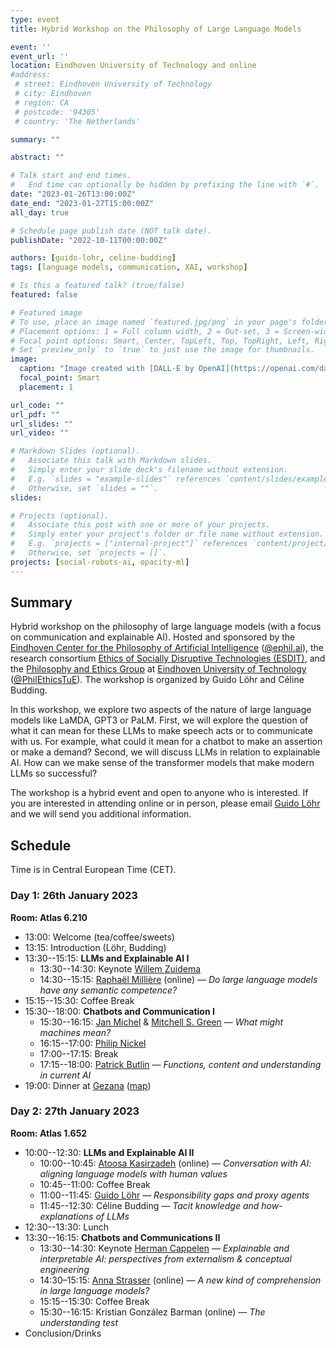 ```yaml
---
type: event
title: Hybrid Workshop on the Philosophy of Large Language Models

event: ''
event_url: ''
location: Eindhoven University of Technology and online
#address:
 # street: Eindhoven University of Technology
 # city: Eindhoven
 # region: CA
 # postcode: '94305'
 # country: 'The Netherlands'

summary: ""

abstract: ""

# Talk start and end times.
#   End time can optionally be hidden by prefixing the line with `#`.
date: "2023-01-26T13:00:00Z"
date_end: "2023-01-27T15:00:00Z"
all_day: true

# Schedule page publish date (NOT talk date).
publishDate: "2022-10-11T00:00:00Z"

authors: [guido-lohr, celine-budding]
tags: [language models, communication, XAI, workshop]

# Is this a featured talk? (true/false)
featured: false

# Featured image
# To use, place an image named `featured.jpg/png` in your page's folder.
# Placement options: 1 = Full column width, 2 = Out-set, 3 = Screen-width
# Focal point options: Smart, Center, TopLeft, Top, TopRight, Left, Right, BottomLeft, Bottom, BottomRight
# Set `preview_only` to `true` to just use the image for thumbnails.
image:
  caption: "Image created with [DALL·E by OpenAI](https://openai.com/dall-e-2/) (prompt: philosophers at a conference on large language models, digital art)"
  focal_point: Smart
  placement: 1

url_code: ""
url_pdf: ""
url_slides: ""
url_video: ""

# Markdown Slides (optional).
#   Associate this talk with Markdown slides.
#   Simply enter your slide deck's filename without extension.
#   E.g. `slides = "example-slides"` references `content/slides/example-slides.md`.
#   Otherwise, set `slides = ""`.
slides:

# Projects (optional).
#   Associate this post with one or more of your projects.
#   Simply enter your project's folder or file name without extension.
#   E.g. `projects = ["internal-project"]` references `content/project/deep-learning/index.md`.
#   Otherwise, set `projects = []`.
projects: [social-robots-ai, opacity-ml]
---
```


## Summary

Hybrid workshop on the philosophy of large language models (with a focus on communication and explainable AI). Hosted and sponsored by the [Eindhoven Center for the Philosophy of Artificial Intelligence](https://ephil.ai) ([@ephil.ai](https://twitter.com/ephil_ai)), the research consortium [Ethics of Socially Disruptive Technologies (ESDIT)](https://www.esdit.nl), and the [Philosophy and Ethics Group](https://research.tue.nl/en/organisations/philosophy-ethics) at [Eindhoven University of Technology](https://www.tue.nl/en/) ([@PhilEthicsTuE](https://twitter.com/PhilEthicsTUe)). The workshop is organized by Guido Löhr and Céline Budding.

In this workshop, we explore two aspects of the nature of large language models like LaMDA, GPT3 or PaLM. First, we will explore the question of what it can mean for these LLMs to make speech acts or to communicate with us. For example, what could it mean for a chatbot to make an assertion or make a demand? Second, we will discuss LLMs in relation to explainable AI. How can we make sense of the transformer models that make modern LLMs so successful?

The workshop is a hybrid event and open to anyone who is interested. If you are interested in attending online or in person, please email [Guido Löhr](mailto:g.lohr@tue.nl) and we will send you additional information.


## Schedule

Time is in Central European Time (CET).

### Day 1: 26th January 2023

**Room: Atlas 6.210**

- 13:00: Welcome (tea/coffee/sweets)
- 13:15: Introduction (Löhr, Budding)
- 13:30--15:15: **LLMs and Explainable AI I**
  - 13:30--14:30: Keynote [Willem Zuidema](https://staff.fnwi.uva.nl/w.zuidema/)
  - 14:30--15:15: [Raphaël Millière](https://www.raphaelmilliere.com) (online) — *Do large language models have any  semantic competence?*
- 15:15--15:30: Coffee Break
- 15:30--18:00:  **Chatbots and Communication I**
  - 15:30--16:15: [Jan Michel](https://www.philosophie.hhu.de/en/staff/philosophy-vi-philosophy-of-mind-and-cognition/staff-members/translate-to-english-ehemalige-mitarbeiter/innen/jan-g-michel) & [Mitchell S. Green](https://sites.google.com/site/mitchsgreenphilosophy/home) — *What might machines mean?*
  - 16:15--17:00: [Philip Nickel](https://www.tue.nl/en/research/researchers/philip-nickel/)
  - 17:00--17:15: Break
  - 17:15--18:00: [Patrick Butlin](https://patrickbutlin.com) — *Functions, content and understanding in current AI*
- 19:00: Dinner at [Gezana](https://www.gezana-eindhoven.com) ([map](https://goo.gl/maps/qrQHYzK9RQjsBuAG9))


### Day 2: 27th January 2023

**Room: Atlas 1.652**

- 10:00--12:30: **LLMs and Explainable AI II**
   - 10:00--10:45: [Atoosa Kasirzadeh](https://kasirzadeh.org) (online)  — *Conversation with AI: aligning language models with human values*
  - 10:45--11:00: Coffee Break
  - 11:00--11:45: [Guido Löhr](https://sites.google.com/view/guidoloehr/home)  — *Responsibility gaps and proxy agents*
  - 11:45--12:30: Céline Budding — *Tacit knowledge and how-explanations of LLMs*
- 12:30--13:30: Lunch
- 13:30--16:15: **Chatbots and Communications II**
  - 13:30--14:30: Keynote [Herman Cappelen](https://www.hermancappelen.net) — *Explainable and interpretable AI: perspectives from externalism & conceptual engineering*
  - 14:30–15:15: [Anna Strasser](https://www.denkwerkstatt.berlin) (online) — *A new kind of comprehension in large language models?*
  - 15:15--15:30: Coffee Break
  - 15:30--16:15: Kristian González Barman (online) — *The understanding test* 
- Conclusion/Drinks
 
